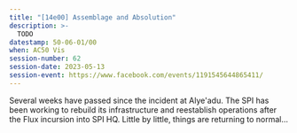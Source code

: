 ```yaml
---
title: "[14e00] Assemblage and Absolution"
description: >-
  TODO
datestamp: 50-06-01/00
when: AC50 Vis
session-number: 62
session-date: 2023-05-13
session-event: https://www.facebook.com/events/1191545644865411/
---
```


Several weeks have passed since the incident at Alye'adu. The SPI has been working to rebuild its infrastructure and reestablish operations after the Flux incursion into SPI HQ. Little by little, things are returning to normal...
